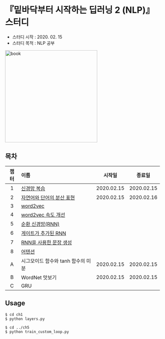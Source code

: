 # 『밑바닥부터 시작하는 딥러닝 2 (NLP)』 스터디
- 스터디 시작 : 2020. 02. 15
- 스터디 목적 : NLP 공부

<img src="https://user-images.githubusercontent.com/21326503/74503905-d2664480-4f35-11ea-9ee7-206c4f940149.jpg" width="300px" alt="book"></img><br/>


## 목차
|챕터|이름|시작일|종료일|
|:---:|:---|:---:|:---:|
|1|[신경망 복습](https://github.com/HYEZ/deep-learning-from-scratch-2/tree/master/ch1)|2020.02.15|2020.02.15|
|2|[자연어와 단어의 분산 표현](https://github.com/HYEZ/deep-learning-from-scratch-2/tree/master/ch2)|2020.02.15|2020.02.16|
|3|[word2vec](https://github.com/HYEZ/deep-learning-from-scratch-2/tree/master/ch3)|||
|4|[word2vec 속도 개선](https://github.com/HYEZ/deep-learning-from-scratch-2/tree/master/ch4)|||
|5|[순환 신경망(RNN)](https://github.com/HYEZ/deep-learning-from-scratch-2/tree/master/ch5)|||
|6|[게이트가 추가된 RNN](https://github.com/HYEZ/deep-learning-from-scratch-2/tree/master/ch6)|||
|7|[RNN을 사용한 문장 생성](https://github.com/HYEZ/deep-learning-from-scratch-2/tree/master/ch7)|||
|8|[어텐션](https://github.com/HYEZ/deep-learning-from-scratch-2/tree/master/ch8)|||
|A|시그모이드 함수와 tanh 함수의 미분|2020.02.15|2020.02.15|
|B|WordNet 맛보기|2020.02.15|2020.02.15|
|C|GRU||

## Usage
```
$ cd ch1
$ python layers.py

$ cd ../ch5
$ python train_custom_loop.py
```
